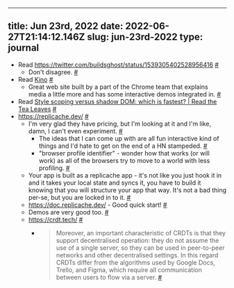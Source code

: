 
---
title: Jun 23rd, 2022 
date: 2022-06-27T21:14:12.146Z
slug: jun-23rd-2022
type: journal
---
* Read https://twitter.com/buildsghost/status/1539305402528956416 [#](#62bee4d7-8194-47b0-a804-5a36f79de971)<a name="62bee4d7-8194-47b0-a804-5a36f79de971"></a>
  * Don't disagree. [#](#62bee4d7-2a82-4aed-b903-8e4bf939dec4)<a name="62bee4d7-2a82-4aed-b903-8e4bf939dec4"></a>
* Read [Kino](https://kinoweb.dev/) [#](#62bee4d7-5162-4cbd-8faf-6ec51beb9f31)<a name="62bee4d7-5162-4cbd-8faf-6ec51beb9f31"></a>
  * Great web site built by a part of the Chrome team that explains media a little more and has some interactive demos integrated in. [#](#62bee4d7-9ab9-4198-bf0e-147e9b607bbc)<a name="62bee4d7-9ab9-4198-bf0e-147e9b607bbc"></a>
* Read [Style scoping versus shadow DOM: which is fastest? | Read the Tea Leaves](https://nolanlawson.com/2022/06/22/style-scoping-versus-shadow-dom-which-is-fastest/) [#](#62bee4d7-74e0-4e82-8aa9-63c2812db0c4)<a name="62bee4d7-74e0-4e82-8aa9-63c2812db0c4"></a>
* https://replicache.dev/ [#](#62bee4d7-815f-4e32-a0db-cb9bfa20b09b)<a name="62bee4d7-815f-4e32-a0db-cb9bfa20b09b"></a>
  * I'm very glad they have pricing, but I'm looking at it and I'm like, damn, I can't even experiment. [#](#62bee4d7-2b48-4527-b95b-2b113ebd6e39)<a name="62bee4d7-2b48-4527-b95b-2b113ebd6e39"></a>
    * The ideas that I can come up with are all fun interactive kind of things and I'd hate to get on the end of a HN stampeded. [#](#62bee4d7-29a4-484a-9bca-b2726602d700)<a name="62bee4d7-29a4-484a-9bca-b2726602d700"></a>
    * "browser profile identifier" - wonder how that works (or will work) as all of the browsers try to move to a world with less profiling. [#](#62bee4d7-b4b5-4cde-83c0-76db4e7b936a)<a name="62bee4d7-b4b5-4cde-83c0-76db4e7b936a"></a>
  * Your app is built as a replicache app - it's not like you just hook it in and it takes your local state and syncs it, you have to build it knowing that you will structure your app that way. It's not a bad thing per-se, but you are locked in to it. [#](#62bee4d7-b32a-4efc-bc2f-c62afeb2dc40)<a name="62bee4d7-b32a-4efc-bc2f-c62afeb2dc40"></a>
  * https://doc.replicache.dev/ - Good quick start! [#](#62bee4d7-9adf-4446-ae18-09c33c655956)<a name="62bee4d7-9adf-4446-ae18-09c33c655956"></a>
  * Demos are very good too. [#](#62bee4d7-732f-4499-9595-32a29c24524a)<a name="62bee4d7-732f-4499-9595-32a29c24524a"></a>
  * https://crdt.tech/ [#](#62bee4d7-b898-4fe2-83fa-03241901a728)<a name="62bee4d7-b898-4fe2-83fa-03241901a728"></a>
    * > Moreover, an important characteristic of CRDTs is that they support decentralised operation: they do not assume the use of a single server, so they can be used in peer-to-peer networks and other decentralised settings. In this regard CRDTs differ from the algorithms used by Google Docs, Trello, and Figma, which require all communication between users to flow via a server. [#](#62bee4d7-d571-45bf-bf39-a0ce215f099d)<a name="62bee4d7-d571-45bf-bf39-a0ce215f099d"></a>

